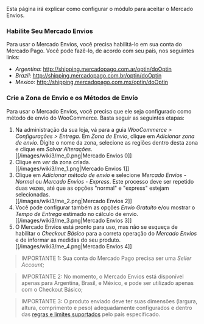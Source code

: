 Esta página irá explicar como configurar o módulo para aceitar o Mercado Envios.

### Habilite Seu Mercado Envios
Para usar o Mercado Envios, você precisa habilitá-lo em sua conta do Mercado Pago. Você pode fazê-lo, de acordo com seu país, nos seguintes links:
  * *Argentina*: http://shipping.mercadopago.com.ar/optin/doOptin
  * *Brazil*: http://shipping.mercadopago.com.br/optin/doOptin
  * *Mexico*: http://shipping.mercadopago.com.mx/optin/doOptin

### Crie a Zona de Envio e os Métodos de Envío
Para usar o Mercado Envios, você precisa que ele seja configurado como método de envio do WooCommerce. Basta seguir as seguintes etapas:

1. Na administração da sua loja, vá para a guia *WooCommerce > Configurações > Entrega*. Em *Zona de Envio*, clique em *Adicionar zona de envio*. Digite o nome da zona, selecione as regiões dentro desta zona e clique em *Salvar Alterações*.<br>[[/images/wiki3/me_0.png|Mercado Envios 0]]
2. Clique em *ver* da zona criada.<br>[[/images/wiki3/me_1.png|Mercado Envios 1]]
3. Clique em *Adicionar método de envio* e selecione *Mercado Envios - Normal* ou *Mercado Envios - Express*. Este processo deve ser repetido duas vezes, até que as opções "normal" e "express" estejam selecionadas.<br>[[/images/wiki3/me_2.png|Mercado Envios 2]]
4. Você pode configurar também as opções *Envio Gratuito* e/ou mostrar o *Tempo de Entrega* estimado no cálculo de envio.<br>[[/images/wiki3/me_3.png|Mercado Envios 3]]
5. O Mercado Envios está pronto para uso, mas não se esqueça de habilitar o *Checkout Básico* para a correta operação do *Mercado Envios* e de informar as medidas do seu produto.<br>[[/images/wiki3/me_4.png|Mercado Envios 4]]

> IMPORTANTE 1: Sua conta do Mercado Pago precisa ser uma *Seller Account*;

> IMPORTANTE 2: No momento, o Mercado Envios está disponível apenas para Argentina, Brasil, e México, e pode ser utilizado apenas com o Checkout Básico;

> IMPORTANTE 3: O produto enviado deve ter suas dimensões (largura, altura, comprimento e peso) adequadamente configurados e dentro das [regras e limites suportados](https://www.correios.com.br/para-voce/precisa-de-ajuda/limites-de-dimensoes-e-de-peso) pelo país especificado.